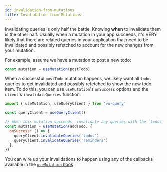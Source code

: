 ```yaml
---
id: invalidation-from-mutations
title: Invalidation from Mutations
---
```


Invalidating queries is only half the battle. Knowing **when** to invalidate them is the other half. Usually when a mutation in your app succeeds, it's VERY likely that there are related queries in your application that need to be invalidated and possibly refetched to account for the new changes from your mutation.

For example, assume we have a mutation to post a new todo:

```js
const mutation = useMutation(postTodo)
```

When a successful `postTodo` mutation happens, we likely want all `todos` queries to get invalidated and possibly refetched to show the new todo item. To do this, you can use `useMutation`'s `onSuccess` options and the `client`'s `invalidateQueries` function:

```js
import { useMutation, useQueryClient } from 'vu-query'

const queryClient = useQueryClient()

// When this mutation succeeds, invalidate any queries with the `todos` or `reminders` query key
const mutation = useMutation(addTodo, {
  onSuccess: () => {
    queryClient.invalidateQueries('todos')
    queryClient.invalidateQueries('reminders')
  },
})
```

You can wire up your invalidations to happen using any of the callbacks available in the [`useMutation` hook](./mutations)
